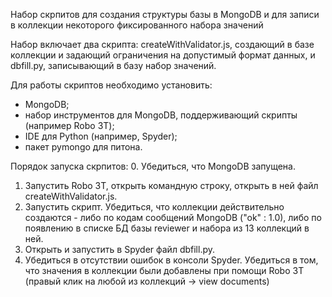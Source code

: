 Набор скрпитов для создания структуры базы в MongoDB и для записи в коллекции некоторого фиксированного набора значений

Набор включает два скрипта:
createWithValidator.js, создающий в базе коллекции и задающий ограничения на допустимый формат данных,
и dbfill.py, записывающий в базу набор значений.

Для работы скриптов необходимо установить:
- MongoDB;
- набор инструментов для MongoDB, поддерживающий скрипты (например Robo 3T);
- IDE для Python (например, Spyder);
- пакет pymongo для питона.

Порядок запуска скрпитов:
0. Убедиться, что MongoDB запущена.
1. Запустить Robo 3T, открыть командную строку, открыть в ней файл createWithValidator.js.
2. Запустить скрипт. Убедиться, что коллекции действительно создаются - либо по кодам сообщений MongoDB ("ok" : 1.0), либо по появлению в списке БД базы reviewer и набора из 13 коллекций в ней.
3. Открыть и запустить в Spyder файл dbfill.py.
4. Убедиться в отсутствии ошибок в консоли Spyder. Убедиться в том, что значения в коллекции были добавлены при помощи Robo 3T (правый клик на любой из коллекций -> view documents)
